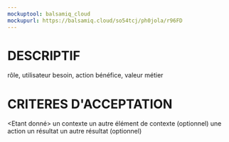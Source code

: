 ```yaml
---
mockuptool: balsamiq_cloud
mockupurl: https://balsamiq.cloud/so54tcj/ph0jola/r96FD
---
```

# DESCRIPTIF
<En tant que> rôle, utilisateur
<Je Veux> besoin, action
<Afin de> bénéfice, valeur métier
# CRITERES D'ACCEPTATION
<Etant donné> un contexte
<et que> un autre élément de contexte (optionnel)
<Quand> une action
<Alors> un résultat
<Et> un autre résultat (optionnel)
